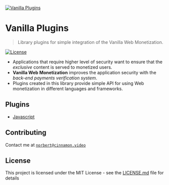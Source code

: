 <a href="https//admin.vanilla.so"><img src="https://admin.vanilla.so/icons/apple-icon.png" alt="Vanilla Plugins"></a>

# Vanilla Plugins
> Library plugins for simple integration of the Vanilla Web Monetization.

[![License](http://img.shields.io/:license-mit-blue.svg?style=flat-square)](http://badges.mit-license.org)

* Applications that require higher level of security want to ensure that the *exclusive* content is served to monetized users.
* **Vanilla Web Monetization** improves the application security with the *back-end payments verification system*.
* Plugins created in this library provide simple API for using Web monetization in different languages and frameworks.


## Plugins
* [Javascript](https://github.com/vanilla-wm/vanilla-plugins/tree/master/packages/javascript)

## Contributing
Contact me at <a href="mailto:norbert@cinnamon.video" target="_blank">`norbert@cinnamon.video`</a>

## License
This project is licensed under the MIT License - see the [LICENSE.md](LICENSE.md) file for details
